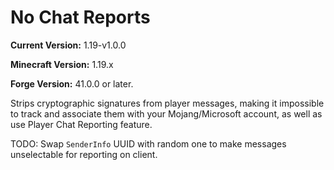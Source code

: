 # No Chat Reports

**Current Version:** 1.19-v1.0.0

**Minecraft Version:** 1.19.x

**Forge Version:** 41.0.0 or later.

Strips cryptographic signatures from player messages, making it impossible to track and associate them with your Mojang/Microsoft account, as well as use Player Chat Reporting feature.

TODO: Swap `SenderInfo` UUID with random one to make messages unselectable for reporting on client.
